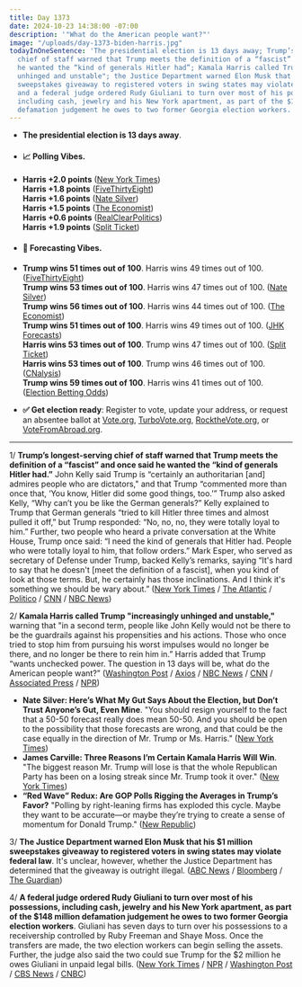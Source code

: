 ```yaml
---
title: Day 1373
date: 2024-10-23 14:38:00 -07:00
description: '"What do the American people want?"'
image: "/uploads/day-1373-biden-harris.jpg"
todayInOneSentence: 'The presidential election is 13 days away; Trump’s longest-serving
  chief of staff warned that Trump meets the definition of a “fascist” and once said
  he wanted the “kind of generals Hitler had”; Kamala Harris called Trump "increasingly
  unhinged and unstable"; the Justice Department warned Elon Musk that his $1 million
  sweepstakes giveaway to registered voters in swing states may violate federal law;
  and a federal judge ordered Rudy Giuliani to turn over most of his possessions,
  including cash, jewelry and his New York apartment, as part of the $148 million
  defamation judgement he owes to two former Georgia election workers. '
---
```


* **The presidential election is 13 days away**.
* #### 📈 Polling Vibes.
* **Harris +2.0 points** ([New York Times](https://www.nytimes.com/interactive/2024/us/elections/polls-president.html)) \
**Harris +1.8 points** ([FiveThirtyEight](https://projects.fivethirtyeight.com/polls/president-general/2024/national/)) \
**Harris +1.6 points** ([Nate Silver](https://www.natesilver.net/p/nate-silver-2024-president-election-polls-model)) \
**Harris +1.5 points** ([The Economist](https://www.economist.com/interactive/us-2024-election/trump-harris-polls)) \
**Harris +0.6 points** ([RealClearPolitics](https://www.realclearpolling.com/polls/president/general/2024/trump-vs-harris)) \
**Harris +1.9 points** ([Split Ticket](https://split-ticket.org/2024-presidential-polling-averages/))
* #### 🔮 Forecasting Vibes.
* **Trump wins 51 times out of 100**. Harris wins 49 times out of 100. ([FiveThirtyEight](https://projects.fivethirtyeight.com/2024-election-forecast/)) \
**Trump wins 53 times out of 100**. Harris wins 47 times out of 100. ([Nate Silver](https://www.natesilver.net/p/nate-silver-2024-president-election-polls-model)) \
**Trump wins 56 times out of 100**. Harris wins 44 times out of 100. ([The Economist](https://www.economist.com/interactive/us-2024-election/prediction-model/president/)) \
**Trump wins 51 times out of 100**. Harris wins 49 times out of 100. ([JHK Forecasts](https://projects.jhkforecasts.com/2024/president/#standard)) \
**Harris wins 53 times out of 100**. Trump wins 47 times out of 100. ([Split Ticket](https://split-ticket.org/2024-presidential-ratings/)) \
**Harris wins 53 times out of 100**. Trump wins 46 times out of 100. ([CNalysis](https://projects.cnalysis.com/23-24/president)) \
**Trump wins 59 times out of 100**. Harris wins 41 times out of 100. ([Election Betting Odds](https://www.electionbettingodds.com/)) 

* **✅ Get election ready**: Register to vote, update your address, or request an absentee ballot at [Vote.org](https://www.vote.org/), [TurboVote.org](https://turbovote.org/), [RocktheVote.org](https://www.rockthevote.org/), or [VoteFromAbroad.org](https://www.votefromabroad.org/).

--- 

1/ **Trump’s longest-serving chief of staff warned that Trump meets the definition of a “fascist” and once said he wanted the “kind of generals Hitler had.”** John Kelly said Trump is “certainly an authoritarian [and] admires people who are dictators," and that Trump “commented more than once that, ‘You know, Hitler did some good things, too.’” Trump also asked Kelly, “Why can’t you be like the German generals?” Kelly explained to Trump that German generals “tried to kill Hitler three times and almost pulled it off,” but Trump responded: “No, no, no, they were totally loyal to him.” Further, two people who heard a private conversation at the White House, Trump once said: “I need the kind of generals that Hitler had. People who were totally loyal to him, that follow orders.” Mark Esper, who served as secretary of Defense under Trump, backed Kelly’s remarks, saying “It's hard to say that he doesn't [meet the definition of a fascist], when you kind of look at those terms. But, he certainly has those inclinations. And I think it's something we should be wary about.” ([New York Times](https://www.nytimes.com/2024/10/22/us/politics/john-kelly-trump-fitness-character.html) / [The Atlantic](https://www.theatlantic.com/politics/archive/2024/10/trump-military-generals-hitler/680327/) / [Politico](https://www.politico.com/live-updates/2024/10/23/2024-elections-live-coverage-updates-analysis/esper-backs-kelly-00185125) / [CNN](https://www.cnn.com/2024/10/22/politics/trump-fascist-john-kelly/index.html) / [NBC News](https://www.nbcnews.com/politics/2024-election/john-kelly-says-donald-trump-meets-definition-fascist-rcna176706))
 
2/ **Kamala Harris called Trump "increasingly unhinged and unstable,"** warning that "in a second term, people like John Kelly would not be there to be the guardrails against his propensities and his actions. Those who once tried to stop him from pursuing his worst impulses would no longer be there, and no longer be there to rein him in.” Harris added that Trump “wants unchecked power. The question in 13 days will be, what do the American people want?” ([Washington Post](https://www.washingtonpost.com/elections/2024/10/23/trump-kelly-fascist-dictator/) / [Axios](https://www.axios.com/2024/10/23/harris-trump-kelly-naval-observatory) / [NBC News](https://www.nbcnews.com/politics/2024-election/harris-says-trump-increasingly-unhinged-blasts-reported-praise-hitler-rcna176822) / [CNN](https://www.cnn.com/politics/live-news/harris-town-hall-10-23-24) / [Associated Press](https://apnews.com/article/trump-john-kelly-nazis-hitler-87d672e1ec1a6645808050fc60f6b8bc) / [NPR](https://www.npr.org/2024/10/23/g-s1-29490/trump-john-kelly-fascist-dictator))

* **Nate Silver: Here’s What My Gut Says About the Election, but Don’t Trust Anyone’s Gut, Even Mine**. "You should resign yourself to the fact that a 50-50 forecast really does mean 50-50. And you should be open to the possibility that those forecasts are wrong, and that could be the case equally in the direction of Mr. Trump or Ms. Harris." ([New York Times](https://www.nytimes.com/2024/10/23/opinion/election-polls-results-trump-harris.html))
* **James Carville: Three Reasons I’m Certain Kamala Harris Will Win**. "The biggest reason Mr. Trump will lose is that the whole Republican Party has been on a losing streak since Mr. Trump took it over." ([New York Times](https://www.nytimes.com/2024/10/23/opinion/kamala-harris-win-election.html))
* **“Red Wave” Redux: Are GOP Polls Rigging the Averages in Trump’s Favor?** "Polling by right-leaning firms has exploded this cycle. Maybe they want to be accurate—or maybe they’re trying to create a sense of momentum for Donald Trump." ([New Republic](https://newrepublic.com/article/187425/gop-polls-rigging-averages-trump))



3/ **The Justice Department warned Elon Musk that his $1 million sweepstakes giveaway to registered voters in swing states may violate federal law**. It's unclear, however, whether the Justice Department has determined that the giveaway is outright illegal. ([ABC News](https://abcnews.go.com/US/doj-warns-elon-musk-1m-giveaway-registered-voters/story?id=115081097) / [Bloomberg](https://www.bloomberg.com/news/articles/2024-10-23/musk-pac-is-sent-doj-warning-for-1-million-voter-giveaway-offer) / [The Guardian](https://www.theguardian.com/us-news/live/2024/oct/23/kamala-harris-donald-trump-us-election-2024-latest-news))

4/ **A federal judge ordered Rudy Giuliani to turn over most of his possessions, including cash, jewelry and his New York apartment, as part of the $148 million defamation judgement he owes to two former Georgia election workers**. Giuliani has seven days to turn over his possessions to a receivership controlled by Ruby Freeman and Shaye Moss. Once the transfers are made, the two election workers can begin selling the assets. Further, the judge also said the two could sue Trump for the $2 million he owes Giuliani in unpaid legal bills. ([New York Times](https://www.nytimes.com/2024/10/22/us/politics/giuliani-defamation-forfeit-assets.html) / [NPR](https://www.npr.org/2024/10/22/nx-s1-5161612/rudy-giuliani-defamation-lawsuit-watches-apartment) / [Washington Post](https://www.washingtonpost.com/politics/2024/10/22/rudy-giuliani-condo-georgia-defamation/) / [CBS News](https://www.cbsnews.com/news/rudy-giuliani-apartment-ruby-freeman-shaye-moss-georgia-election-workers/) / [CNBC](https://www.cnbc.com/2024/10/22/rudy-giuliani-defamation-assets-apartment-money.html))




